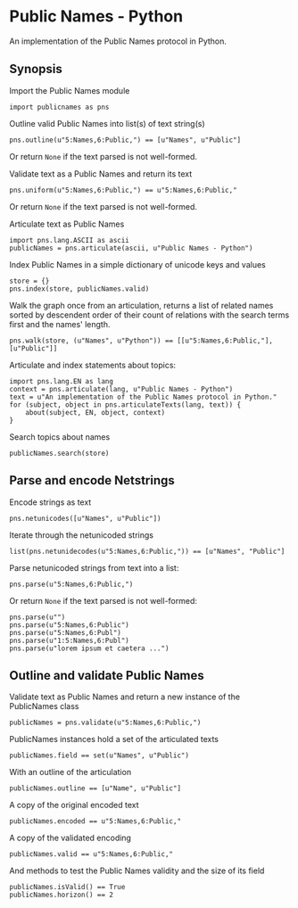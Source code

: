 Public Names - Python
=============
An implementation of the Public Names protocol in Python.

Synopsis
---
Import the Public Names module

```
import publicnames as pns
```

Outline valid Public Names into list(s) of text string(s) 

```
pns.outline(u"5:Names,6:Public,") == [u"Names", u"Public"]
```

Or return `None` if the text parsed is not well-formed.

Validate text as a Public Names and return its text

```
pns.uniform(u"5:Names,6:Public,") == u"5:Names,6:Public,"
```

Or return `None` if the text parsed is not well-formed.

Articulate text as Public Names

```
import pns.lang.ASCII as ascii
publicNames = pns.articulate(ascii, u"Public Names - Python")
```

Index Public Names in a simple dictionary of unicode keys and values

```
store = {}
pns.index(store, publicNames.valid)
```

Walk the graph once from an articulation, returns a list of related names
sorted by descendent order of their count of relations with the search terms
first and the names' length.

```
pns.walk(store, (u"Names", u"Python")) == [[u"5:Names,6:Public,"], [u"Public"]]
```

Articulate and index statements about topics:

```
import pns.lang.EN as lang
context = pns.articulate(lang, u"Public Names - Python")
text = u"An implementation of the Public Names protocol in Python."
for (subject, object in pns.articulateTexts(lang, text)) {
    about(subject, EN, object, context)
}
```

Search topics about names

```
publicNames.search(store)
```

Parse and encode Netstrings
---
Encode strings as text

```
pns.netunicodes([u"Names", u"Public"])
```

Iterate through the netunicoded strings

```
list(pns.netunidecodes(u"5:Names,6:Public,")) == [u"Names", "Public"]
```

Parse netunicoded strings from text into a list:

```
pns.parse(u"5:Names,6:Public,")
```

Or return `None` if the text parsed is not well-formed:

```
pns.parse(u"")
pns.parse(u"5:Names,6:Public")
pns.parse(u"5:Names,6:Publ")
pns.parse(u"1:5:Names,6:Publ")
pns.parse(u"lorem ipsum et caetera ...")
```

Outline and validate Public Names
---
Validate text as Public Names and return a new instance of the PublicNames class

```
publicNames = pns.validate(u"5:Names,6:Public,")
```

PublicNames instances hold a set of the articulated texts  

```
publicNames.field == set(u"Names", u"Public")
```

With an outline of the articulation

```
publicNames.outline == [u"Name", u"Public"]
```

A copy of the original encoded text

```
publicNames.encoded == u"5:Names,6:Public,"
```

A copy of the validated encoding

```
publicNames.valid == u"5:Names,6:Public,"
```

And methods to test the Public Names validity and the size of its field

```
publicNames.isValid() == True
publicNames.horizon() == 2

